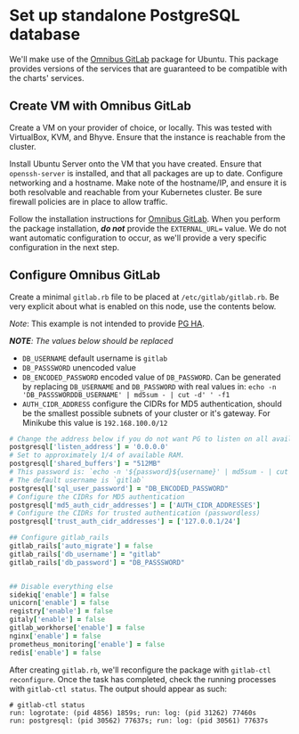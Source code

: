 # Set up standalone PostgreSQL database

We'll make use of the [Omnibus GitLab](https://about.gitlab.com/install/#ubuntu) package for Ubuntu. This package provides versions of the services that are guaranteed to be compatible with the charts' services.

## Create VM with Omnibus GitLab

Create a VM on your provider of choice, or locally. This was tested with VirtualBox, KVM, and Bhyve.
Ensure that the instance is reachable from the cluster.

Install Ubuntu Server onto the VM that you have created. Ensure that `openssh-server` is installed, and that all packages are up to date.
Configure networking and a hostname. Make note of the hostname/IP, and ensure it is both resolvable and reachable from your Kubernetes cluster.
Be sure firewall policies are in place to allow traffic.

Follow the installation instructions for [Omnibus GitLab](https://about.gitlab.com/install/#ubuntu). When you perform the package installation, **_do not_** provide the `EXTERNAL_URL=` value. We do not want automatic configuration to occur, as we'll provide a very specific configuration in the next step.

## Configure Omnibus GitLab

Create a minimal `gitlab.rb` file to be placed at `/etc/gitlab/gitlab.rb`. Be very explicit about what is enabled on this node, use the contents below.

*Note*: This example is not intended to provide [PG HA](https://docs.gitlab.com/ee/administration/high_availability/database.html).

_**NOTE**: The values below should be replaced_

- `DB_USERNAME` default username is `gitlab`
- `DB_PASSSWORD` unencoded value
- `DB_ENCODED_PASSWORD` encoded value of `DB_PASSWORD`. Can be generated by replacing `DB_USERNAME` and `DB_PASSWORD` with real values in: `echo -n 'DB_PASSSWORDDB_USERNAME' | md5sum - | cut -d' ' -f1`
- `AUTH_CIDR_ADDRESS` configure the CIDRs for MD5 authentication, should be the smallest possible subnets of your cluster or it's gateway. For Minikube this value is `192.168.100.0/12`

```Ruby
# Change the address below if you do not want PG to listen on all available addresses
postgresql['listen_address'] = '0.0.0.0'
# Set to approximately 1/4 of available RAM.
postgresql['shared_buffers'] = "512MB"
# This password is: `echo -n '${password}${username}' | md5sum - | cut -d' ' -f1`
# The default username is `gitlab`
postgresql['sql_user_password'] = "DB_ENCODED_PASSWORD"
# Configure the CIDRs for MD5 authentication
postgresql['md5_auth_cidr_addresses'] = ['AUTH_CIDR_ADDRESSES']
# Configure the CIDRs for trusted authentication (passwordless)
postgresql['trust_auth_cidr_addresses'] = ['127.0.0.1/24']

## Configure gitlab_rails
gitlab_rails['auto_migrate'] = false
gitlab_rails['db_username'] = "gitlab"
gitlab_rails['db_password'] = "DB_PASSSWORD"


## Disable everything else
sidekiq['enable'] = false
unicorn['enable'] = false
registry['enable'] = false
gitaly['enable'] = false
gitlab_workhorse['enable'] = false
nginx['enable'] = false
prometheus_monitoring['enable'] = false
redis['enable'] = false
```

After creating `gitlab.rb`, we'll reconfigure the package with `gitlab-ctl reconfigure`. Once the task has completed, check the running processes with `gitlab-ctl status`. The output should appear as such:

```plaintext
# gitlab-ctl status
run: logrotate: (pid 4856) 1859s; run: log: (pid 31262) 77460s
run: postgresql: (pid 30562) 77637s; run: log: (pid 30561) 77637s
```
